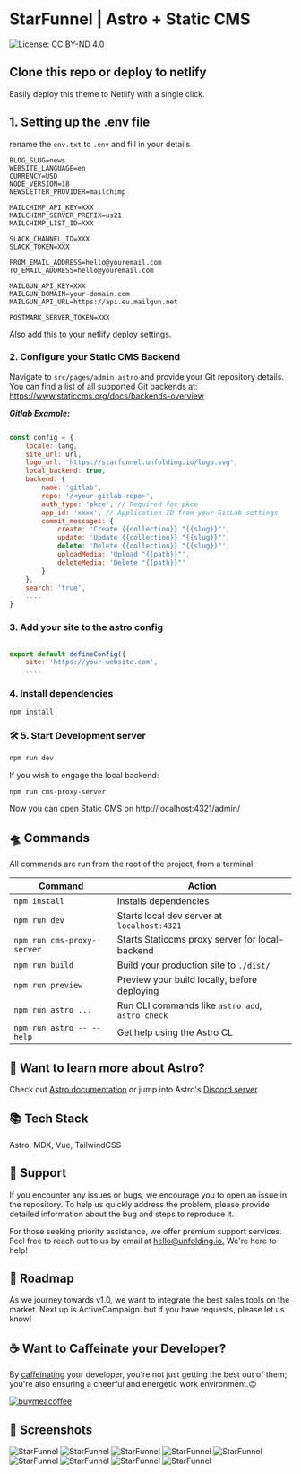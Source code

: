 # StarFunnel | Astro + Static CMS

[![License: CC BY-ND 4.0](https://img.shields.io/badge/License-CC_BY--ND_4.0-lightgrey.svg)](https://creativecommons.org/licenses/by-nd/4.0/)


## Clone this repo or deploy to netlify

Easily deploy this theme to Netlify with a single click.

## 1. Setting up the .env file

rename the `env.txt` to `.env` and fill in your details

    BLOG_SLUG=news 
    WEBSITE_LANGUAGE=en
    CURRENCY=USD 
    NODE_VERSION=18 
    NEWSLETTER_PROVIDER=mailchimp

    MAILCHIMP_API_KEY=XXX
    MAILCHIMP_SERVER_PREFIX=us21	
    MAILCHIMP_LIST_ID=XXX

    SLACK_CHANNEL_ID=XXX
    SLACK_TOKEN=XXX

    FROM_EMAIL_ADDRESS=hello@youremail.com
    TO_EMAIL_ADDRESS=hello@youremail.com 

    MAILGUN_API_KEY=XXX
    MAILGUN_DOMAIN=your-domain.com
    MAILGUN_API_URL=https://api.eu.mailgun.net

    POSTMARK_SERVER_TOKEN=XXX

Also add this to your netlify deploy settings.

### 2. Configure your Static CMS Backend

Navigate to `src/pages/admin.astro` and provide your Git repository details. You can find a list of all supported Git backends at:
<https://www.staticcms.org/docs/backends-overview>

**_Gitlab Example:_**

```javascript

const config = {
	locale: lang,
	site_url: url,
	logo_url: 'https://starfunnel.unfolding.io/logo.svg',
	local_backend: true,
	backend: {
		name: 'gitlab',
		repo: '/<your-gitlab-repo>',
		auth_type: 'pkce', // Required for pkce
		app_id: 'xxxx', // Application ID from your GitLab settings
		commit_messages: {
			create: 'Create {{collection}} "{{slug}}"',
			update: 'Update {{collection}} "{{slug}}"',
			delete: 'Delete {{collection}} "{{slug}}"',
			uploadMedia: 'Upload "{{path}}"',
			deleteMedia: 'Delete "{{path}}"'
		}
	},
	search: 'true',
    ....
}

```

### 3. Add your site to the astro config

```javascript

export default defineConfig({
	site: 'https://your-website.com',
    ....

```

### 4. Install dependencies

```bash
npm install
```

### 🛠️ 5. Start Development server

```bash
npm run dev
```

If you wish to engage the local backend:

```bash
npm run cms-proxy-server
```

Now you can open Static CMS on http&#x3A;//localhost:4321/admin/

## 🛸 Commands

All commands are run from the root of the project, from a terminal:

| Command                    | Action                                           |
| -------------------------- | ------------------------------------------------ |
| `npm install`              | Installs dependencies                            |
| `npm run dev`              | Starts local dev server at `localhost:4321`      |
| `npm run cms-proxy-server` | Starts Staticcms proxy server for local-backend  |
| `npm run build`            | Build your production site to `./dist/`          |
| `npm run preview`          | Preview your build locally, before deploying     |
| `npm run astro ...`        | Run CLI commands like `astro add`, `astro check` |
| `npm run astro -- --help`  | Get help using the Astro CL                      |

## 👀 Want to learn more about Astro?

Check out [Astro documentation](https://docs.astro.build) or jump into Astro's [Discord server](https://astro.build/chat).

## 📚 Tech Stack

Astro, MDX, Vue, TailwindCSS

## 🛟 Support

If you encounter any issues or bugs, we encourage you to open an issue in the repository. To help us quickly address the problem, please provide detailed information about the bug and steps to reproduce it.

For those seeking priority assistance, we offer premium support services. Feel free to reach out to us by email at [hello@unfolding.io.](mailto:hello@unfolding.io.) We're here to help!

## 🚕 Roadmap

As we journey towards v1.0, we want to integrate the best sales tools on the market. Next up is ActiveCampaign. but if you have requests, please let us know!

## ☕️ Want to Caffeinate your Developer? 

By [caffeinating](https://www.buymeacoffee.com/unfolding.io) your developer, you're not just getting the best out of them; you're also ensuring a cheerful and energetic work environment.😊

[![buymeacoffee](https://starfunnel.unfolding.io/screenshots/bymeacoffee.webp)](https://www.buymeacoffee.com/unfolding.io)





## 📸 Screenshots

![StarFunnel](https://starfunnel.unfolding.io/screenshots/screenshot_1.jpg)
![StarFunnel](https://starfunnel.unfolding.io/screenshots/screenshot_2.jpg)
![StarFunnel](https://starfunnel.unfolding.io/screenshots/screenshot_3.jpg)
![StarFunnel](https://starfunnel.unfolding.io/screenshots/screenshot_4.jpg)
![StarFunnel](https://starfunnel.unfolding.io/screenshots/screenshot_5.jpg)
![StarFunnel](https://starfunnel.unfolding.io/screenshots/screenshot_6.jpg)
![StarFunnel](https://starfunnel.unfolding.io/screenshots/screenshot_7.jpg)
![StarFunnel](https://starfunnel.unfolding.io/screenshots/screenshot_8.jpg)
![StarFunnel](https://starfunnel.unfolding.io/screenshots/screenshot_9.jpg) 







